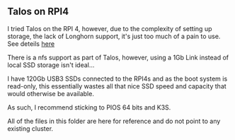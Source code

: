 ## Talos on RPI4

I tried Talos on the RPI 4, however, due to the complexity of setting up storage, the lack of Longhorn support, it's just too much of a pain to use.
See deteils [here](https://www.talos.dev/v1.0/guides/storage/)

There is a nfs support as part of Talos, however, using a 1Gb Link instead of local SSD storage isn't ideal...

I have 120Gb USB3 SSDs connected to the RPI4s and as the boot system is read-only, this essentially wastes all that nice SSD speed and capacity that would otherwise be available.

As such, I recommend sticking to PIOS 64 bits and K3S.

All of the files in this folder are here for reference and do not point to any existing cluster.